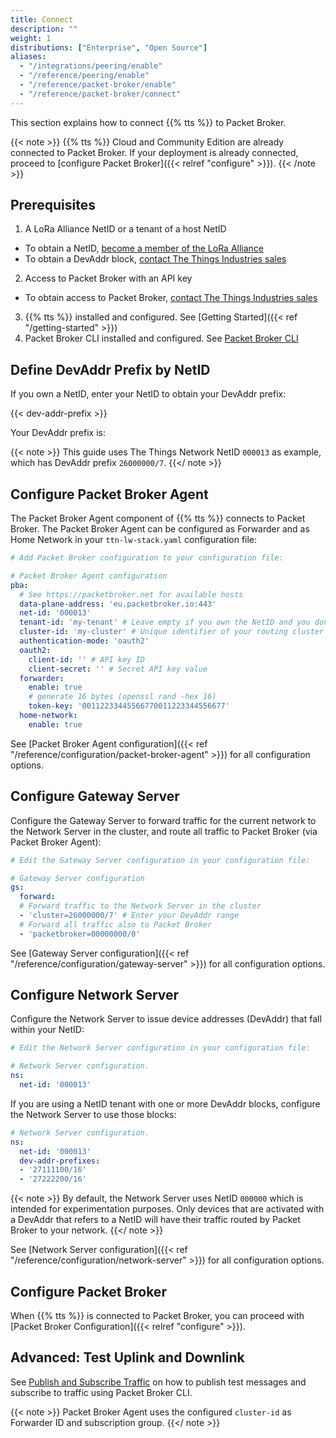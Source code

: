 ```yaml
---
title: Connect
description: ""
weight: 1
distributions: ["Enterprise", "Open Source"]
aliases:
  - "/integrations/peering/enable"
  - "/reference/peering/enable"
  - "/reference/packet-broker/enable"
  - "/reference/packet-broker/connect"
---
```


This section explains how to connect {{% tts %}} to Packet Broker.

{{< note >}}
{{% tts %}} Cloud and Community Edition are already connected to Packet Broker. If your deployment is already connected, proceed to [configure Packet Broker]({{< relref "configure" >}}).
{{< /note >}}

## Prerequisites

1. A LoRa Alliance NetID or a tenant of a host NetID
  - To obtain a NetID, [become a member of the LoRa Alliance](https://lora-alliance.org/become-a-member)
  - To obtain a DevAddr block, [contact The Things Industries sales](mailto:sales@thethingsindustries.com)
2. Access to Packet Broker with an API key
  - To obtain access to Packet Broker, [contact The Things Industries sales](mailto:sales@thethingsindustries.com)
3. {{% tts %}} installed and configured. See [Getting Started]({{< ref "/getting-started" >}})
4. Packet Broker CLI installed and configured. See [Packet Broker CLI](https://github.com/packetbroker/pb)

## Define DevAddr Prefix by NetID

If you own a NetID, enter your NetID to obtain your DevAddr prefix:

{{< dev-addr-prefix >}}

Your DevAddr prefix is: <code><span data-content="dev-addr-prefix"></span></code>

{{< note >}} This guide uses The Things Network NetID `000013` as example, which has DevAddr prefix `26000000/7`. {{</ note >}}

## Configure Packet Broker Agent

The Packet Broker Agent component of {{% tts %}} connects to Packet Broker. The Packet Broker Agent can be configured as Forwarder and as Home Network in your `ttn-lw-stack.yaml` configuration file:

```yaml
# Add Packet Broker configuration to your configuration file:

# Packet Broker Agent configuration
pba:
  # See https://packetbroker.net for available hosts
  data-plane-address: 'eu.packetbroker.io:443'
  net-id: '000013'
  tenant-id: 'my-tenant' # Leave empty if you own the NetID and you don't use tenants
  cluster-id: 'my-cluster' # Unique identifier of your routing cluster
  authentication-mode: 'oauth2'
  oauth2:
    client-id: '' # API key ID
    client-secret: '' # Secret API key value
  forwarder:
    enable: true
    # generate 16 bytes (openssl rand -hex 16)
    token-key: '00112233445566770011223344556677'
  home-network:
    enable: true
```

See [Packet Broker Agent configuration]({{< ref "/reference/configuration/packet-broker-agent" >}}) for all configuration options.

## Configure Gateway Server

Configure the Gateway Server to forward traffic for the current network to the Network Server in the cluster, and route all traffic to Packet Broker (via Packet Broker Agent):

```yaml
# Edit the Gateway Server configuration in your configuration file:

# Gateway Server configuration
gs:
  forward:
  # Forward traffic to the Network Server in the cluster
  - 'cluster=26000000/7' # Enter your DevAddr range
  # Forward all traffic also to Packet Broker
  - 'packetbroker=00000000/0'
```

See [Gateway Server configuration]({{< ref "/reference/configuration/gateway-server" >}}) for all configuration options.

## Configure Network Server

Configure the Network Server to issue device addresses (DevAddr) that fall within your NetID:

```yaml
# Edit the Network Server configuration in your configuration file:

# Network Server configuration.
ns:
  net-id: '000013'
```

If you are using a NetID tenant with one or more DevAddr blocks, configure the Network Server to use those blocks:

```yaml
# Network Server configuration.
ns:
  net-id: '000013'
  dev-addr-prefixes:
  - '27111100/16'
  - '27222200/16'
```

{{< note >}} By default, the Network Server uses NetID `000000` which is intended for experimentation purposes. Only devices that are activated with a DevAddr that refers to a NetID will have their traffic routed by Packet Broker to your network. {{</ note >}}

See [Network Server configuration]({{< ref "/reference/configuration/network-server" >}}) for all configuration options.

## Configure Packet Broker

When {{% tts %}} is connected to Packet Broker, you can proceed with [Packet Broker Configuration]({{< relref "configure" >}}).

## Advanced: Test Uplink and Downlink

See [Publish and Subscribe Traffic](https://github.com/packetbroker/pb#publish-and-subscribe-traffic) on how to publish test messages and subscribe to traffic using Packet Broker CLI.

{{< note >}} Packet Broker Agent uses the configured `cluster-id` as Forwarder ID and subscription group. {{</ note >}}
